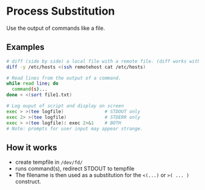 # Process Substitution
Use the output of commands like a file.

## Examples

```bash
# diff (side by side) a local file with a remote file. (diff works with FILES, not STDOUT)
diff -y /etc/hosts <(ssh remotehost cat /etc/hosts)

# Read lines from the output of a command.
while read line; do
  command(s)...
done < <(sort file1.txt)

# Log ouput of script and display on screen
exec > >(tee logfile)               # STDOUT only
exec 2> >(tee logfile)              # STDERR only
exec > >(tee logfile): exec 2>&1    # BOTH
# Note: prompts for user input may appear strange.
```

## How it works
- create tempfile in `/dev/fd/`
- runs command(s), redirect STDOUT to tempfile
- The filename is then used as a substitution for the `<(...)` or `>( ... )` construct.
